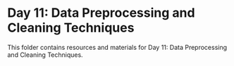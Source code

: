 # Day 11: Data Preprocessing and Cleaning Techniques

This folder contains resources and materials for Day 11: Data Preprocessing and Cleaning Techniques.
